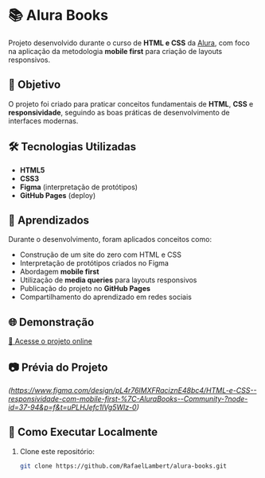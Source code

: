 # 📚 Alura Books

Projeto desenvolvido durante o curso de **HTML e CSS** da [Alura](https://www.alura.com.br), com foco na aplicação da metodologia **mobile first** para criação de layouts responsivos.

## 🚀 Objetivo
O projeto foi criado para praticar conceitos fundamentais de **HTML**, **CSS** e **responsividade**, seguindo as boas práticas de desenvolvimento de interfaces modernas.

## 🛠️ Tecnologias Utilizadas
- **HTML5**
- **CSS3**
- **Figma** (interpretação de protótipos)
- **GitHub Pages** (deploy)

## 📖 Aprendizados
Durante o desenvolvimento, foram aplicados conceitos como:
- Construção de um site do zero com HTML e CSS
- Interpretação de protótipos criados no Figma
- Abordagem **mobile first**
- Utilização de **media queries** para layouts responsivos
- Publicação do projeto no **GitHub Pages**
- Compartilhamento do aprendizado em redes sociais

## 🌐 Demonstração
[🔗 Acesse o projeto online](https://RafaelLambert.github.io/alura-books)

## 📷 Prévia do Projeto
*(https://www.figma.com/design/pL4r76lMXFRaciznE48bc4/HTML-e-CSS--responsividade-com-mobile-first-%7C-AluraBooks--Community-?node-id=37-94&p=f&t=uPLHJefc1IVg5Wlz-0)*

## 📌 Como Executar Localmente
1. Clone este repositório:
   ```bash
   git clone https://github.com/RafaelLambert/alura-books.git
